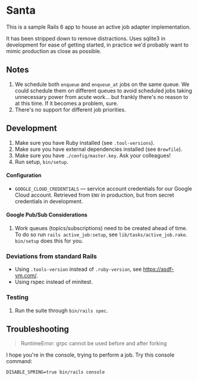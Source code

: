 # Santa

This is a sample Rails 6 app to house an active job adapter implementation.

It has been stripped down to remove distractions. Uses sqlite3 in development
for ease of getting started, in practice we'd probably want to mimic production
as close as possible.

## Notes

1. We schedule both `enqueue` and `enqueue_at` jobs on the same queue. We could schedule
   them on different queues to avoid scheduled jobs taking unnecessary power from acute
   work… but frankly there's no reason to at this time. If it becomes a problem, sure.
1. There's no support for different job priorities.

## Development

1. Make sure you have Ruby installed (see `.tool-versions`).
1. Make sure you have external dependencies installed (see `Brewfile`).
2. Make sure you have  `./config/master.key`. Ask your colleagues!
3. Run setup, `bin/setup`.

#### Configuration

- `GOOGLE_CLOUD_CREDENTIALS` — service account credentials for our Google Cloud account. Retrieved from `ENV` in production, but from secret credentials in development.

#### Google Pub/Sub Considerations

1. Work queues (topics/subscriptions) need to be created ahead of time. To do so run `rails active_job:setup`, see `lib/tasks/active_job.rake`. `bin/setup` does this for you.

### Deviations from standard Rails

* Using `.tools-version` instead of `.ruby-version`, see <https://asdf-vm.com/>.
* Using rspec instead of minitest.

### Testing

1. Run the suite through `bin/rails spec`.

## Troubleshooting

> RuntimeError: grpc cannot be used before and after forking

I hope you're in the console, trying to perform a job. Try this console command:

```
DISABLE_SPRING=true bin/rails console
```